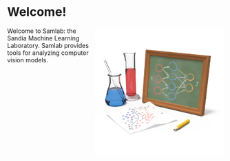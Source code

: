 # Welcome!

<img src="artwork/samlab.png" width="300" style="float:right"/>

Welcome to Samlab: the Sandia Machine Learning Laboratory.  Samlab provides
tools for analyzing computer vision models.

<!--You can see the full Samlab documentation with tutorials at
https://samlab.readthedocs.io ... for questions, comments, or suggestions, get
in touch with our team at https://github.com/sandialabs/samlab/discussions.-->
